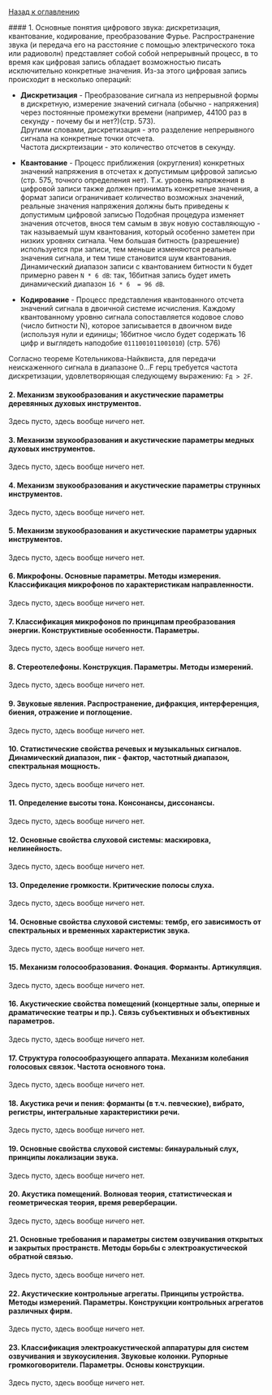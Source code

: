 [Назад к оглавлению](../../README.md)

﻿#### <a name="a1"></a> 1. Основные понятия цифрового звука: дискретизация, квантование, кодирование, преобразование Фурье.
Распространение звука (и передача его на расстояние с помощью электрического тока или
радиоволн) представляет собой собой непрерывный процесс, в то время как цифровая
запись обладает возможностью писать исключительно конкретные значения. Из-за этого
цифровая запись происходит в несколько операций:

* **Дискретизация** - Преобразование сигнала из непрерывной формы в дискретную,
измерение значений сигнала (обычно - напряжения) через постоянные промежутки
времени (например, 44100 раз в секунду - почему бы и нет?)(стр. 573).  
Другими словами, дискретизация - это разделение непрерывного сигнала на
конкретные точки отсчета.  
Частота дискртеизации - это количество отсчетов в секунду.

* **Квантование** - Процесс приближения (округления) конкретных значений
напряжения в отсчетах к допустимым цифровой записью (стр. 575, точного определения
нет). Т.к. уровень напряжения в цифровой записи также должен принимать конкретные
значения, а формат записи ограничивает количество возможных значений, реальные
значения напряжения должны быть приведены к допустимым цифровой записью
Подобная процедура изменяет значения отсчетов, внося тем самым в звук новую
составляющую - так называемый шум квантования, который особенно заметен при
низких уровнях сигнала. Чем большая битность (разрешение) используется при записи, 
тем меньше изменяются реальные значения сигнала, и тем тише становится шум
квантования.  
Динамический диапазон записи с квантованием битности `N` будет примерно равен
`N * 6 dB`: так, 16битная запись будет иметь динамический диапазон `16 * 6  = 96 dB`.

* **Кодирование** - Процесс представления квантованного отсчета значений сигнала в
двоичной системе исчисления. Каждому квантованному уровню сигнала сопоставляется
кодовое слово (число битности N), которое записывается в двоичном виде (используя
нули и единицы; 16битное число будет содержать 16 цифр и выглядеть наподобие
`0111001011001010`) (стр. 576)

Согласно теореме Котельникова-Найквиста, для передачи неискаженного сигнала в
диапазоне 0...F герц требуется частота дискретизации, удовлетворяющая следующему
выражению: `Fд > 2F`.

#### <a name="a2"></a> 2. Механизм звукообразования и акустические параметры деревянных  духовых инструментов.
Здесь пусто, здесь вообще ничего нет.

#### <a name="a3"></a> 3. Механизм звукообразования и акустические параметры медных  духовых инструментов.
Здесь пусто, здесь вообще ничего нет.

#### <a name="a4"></a> 4. Механизм звукообразования и акустические параметры струнных инструментов.
Здесь пусто, здесь вообще ничего нет.

#### <a name="a5"></a> 5. Механизм звукообразования и акустические параметры ударных инструментов.
Здесь пусто, здесь вообще ничего нет.

#### <a name="a6"></a> 6. Микрофоны. Основные параметры. Методы измерения. Классификация микрофонов  по характеристикам направленности.
Здесь пусто, здесь вообще ничего нет.

#### <a name="a7"></a> 7. Классификация микрофонов по принципам преобразования энергии. Конструктивные особенности. Параметры.
Здесь пусто, здесь вообще ничего нет.

#### <a name="a8"></a> 8. Стереотелефоны. Конструкция. Параметры. Методы измерений.
Здесь пусто, здесь вообще ничего нет.

#### <a name="a9"></a> 9. Звуковые явления. Распространение, дифракция, интерференция, биения, отражение и поглощение.
Здесь пусто, здесь вообще ничего нет.

#### <a name="a10"></a> 10. Статистические свойства речевых и музыкальных сигналов. Динамический диапазон, пик - фактор, частотный диапазон, спектральная мощность.
Здесь пусто, здесь вообще ничего нет.

#### <a name="a11"></a> 11. Определение высоты тона. Консонансы, диссонансы.
Здесь пусто, здесь вообще ничего нет.

#### <a name="a12"></a> 12. Основные свойства слуховой системы: маскировка, нелинейность.
Здесь пусто, здесь вообще ничего нет.

#### <a name="a13"></a> 13. Определение громкости. Критические полосы слуха.
Здесь пусто, здесь вообще ничего нет.

#### <a name="a14"></a> 14. Основные свойства слуховой системы: тембр, его зависимость от спектральных и временных характеристик звука.
Здесь пусто, здесь вообще ничего нет.

#### <a name="a15"></a> 15. Механизм голосообразования. Фонация. Форманты. Артикуляция.
Здесь пусто, здесь вообще ничего нет.

#### <a name="a16"></a> 16. Акустические свойства помещений (концертные залы, оперные и драматические театры  и пр.). Связь субъективных и объективных параметров.
Здесь пусто, здесь вообще ничего нет.

#### <a name="a17"></a> 17. Структура голосообразующего аппарата. Механизм колебания голосовых связок. Частота основного тона.
Здесь пусто, здесь вообще ничего нет.

#### <a name="a18"></a> 18. Акустика речи и пения: форманты (в т.ч. певческие), вибрато, регистры, интегральные характеристики речи.
Здесь пусто, здесь вообще ничего нет.

#### <a name="a19"></a> 19. Основные свойства слуховой системы: бинауральный слух, принципы локализации звука.
Здесь пусто, здесь вообще ничего нет.

#### <a name="a20"></a> 20. Акустика помещений. Волновая теория, статистическая и геометрическая теория,  время реверберации.
Здесь пусто, здесь вообще ничего нет.

#### <a name="a21"></a> 21. Основные требования и параметры систем озвучивания открытых и закрытых пространств. Методы борьбы с электроакустической обратной связью.
Здесь пусто, здесь вообще ничего нет.

#### <a name="a22"></a> 22. Акустические контрольные агрегаты. Принципы устройства. Методы измерений. Параметры. Конструкции контрольных агрегатов различных фирм.
Здесь пусто, здесь вообще ничего нет.

#### <a name="a23"></a> 23. Классификация электроакустической аппаратуры для  систем озвучивания и звукоусиления. Звуковые колонки. Рупорные громкоговорители. Параметры. Основы конструкции.
Здесь пусто, здесь вообще ничего нет.
